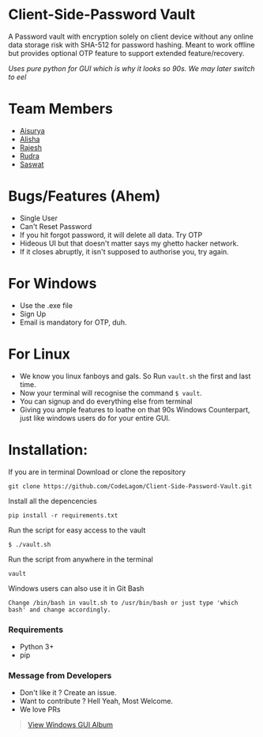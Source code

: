 # Client-Side-Password Vault

A Password vault with encryption solely on client device without any online data storage risk with SHA-512 for password hashing. Meant to work offline but provides optional OTP feature to support extended feature/recovery.

*Uses pure python for GUI which is why it looks so 90s. We may later switch to eel*

# Team Members
  - [Aisurya][m1]
  - [Alisha][m2]
  - [Rajesh][m3]
  - [Rudra][m4]
  - [Saswat][m5]
  
# Bugs/Features (Ahem)

  - Single User
  - Can't Reset Password
  - If you hit forgot password, it will delete all data. Try OTP
  - Hideous UI but that doesn't matter says my ghetto hacker network.
  - If it closes abruptly, it isn't supposed to authorise you, try again.

# For Windows 

  - Use the .exe file
  - Sign Up
  - Email is mandatory for OTP, duh.

 # For Linux

  - We know you linux fanboys and gals. So Run ```vault.sh``` the first and last time.
  - Now your terminal will recognise the command ``` $ vault ```.
  - You can signup and do everything else from terminal
  - Giving you ample features to loathe on that 90s Windows Counterpart,
    just like windows users do for your entire GUI.

 
    
    
# Installation:
If you are in terminal
Download or clone the repository
```
git clone https://github.com/CodeLagom/Client-Side-Password-Vault.git
```
Install all the depencencies
```
pip install -r requirements.txt
```
Run the script for easy access to the vault 
```
$ ./vault.sh 
````
Run the script from anywhere in the terminal
```
vault
```
Windows users can also use it in Git Bash
```
Change /bin/bash in vault.sh to /usr/bin/bash or just type 'which bash' and change accordingly.
```

### Requirements

- Python 3+
- pip



### Message from Developers

- Don't like it ? Create an issue.
- Want to contribute ? Hell Yeah, Most Welcome.
- We love PRs



<blockquote class="imgur-embed-pub" lang="en" data-id="a/asP9wdJ"><a href="//imgur.com/a/asP9wdJ">View Windows GUI Album</a></blockquote>

   [m1]: <https://github.com/amisra123>
   [m2]: <https://github.com/alishamohanty>
   [m3]: <https://github.com/rswain2705>
   [m4]: <https://github.com/phantom-5>
   [m5]: <https://github.com/Saswat1998>
   
